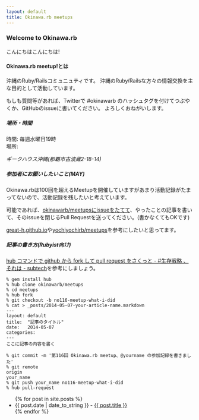 ```yaml
---
layout: default
title: Okinawa.rb meetups
---
```

### <a name="welcome-to-github-pages" class="anchor" href="#welcome-to-github-pages"><span class="octicon octicon-link"></span></a>Welcome to Okinawa.rb
こんにちはこんにちは!

#### Okinawa.rb meetup!とは
沖縄のRuby/Railsコミュニュティです。
沖縄のRuby/Railsな方々の情報交換を主な目的として活動しています。

もしも質問等があれば、Twitterで #okinawarb のハッシュタグを付けてつぶやくか、GitHubのissueに書いてください。
よろしくおねがいします。

##### 場所・時間
時間: 毎週水曜日19時<br/>
場所: <address>ギークハウス沖縄(那覇市古波蔵2-18-14)</address>

##### 参加者にお願いしたいこと(MAY)
Okinawa.rbは100回を超えるMeetupを開催していますがあまり活動記録がたまってないので、活動記録を残したいと考えています。

可能であれば、[okinawarb/meetupsにissueをたてて](https://github.com/okinawarb/meetups/issues?state=open)、やったことの記事を書いて、そのissueを閉じるPull Requestを送ってください。(書かなくてもOKです)

[great-h.github.io](http://great-h.github.io/)や[yochiyochirb/meetups](https://github.com/yochiyochirb/meetups)を参考にしたいと思ってます。


##### 記事の書き方(Rubyist向け)
[hub コマンドで github から fork して pull request をさくっと - #生存戦略 、それは - subtech](https://subtech.g.hatena.ne.jp/secondlife/20120611/1339411825)を参考にしましょう。

```
% gem install hub
% hub clone okinawarb/meetups
% cd meetups
% hub fork
% git checkout -b no116-meetup-what-i-did
% cat > _posts/2014-05-07-your-article-name.markdown
---
layout: default
title:  "記事のタイトル"
date:   2014-05-07
categories:
---
ここに記事の内容を書く

% git commit -m '第116回 Okinawa.rb meetup、@yourname の参加記録を書きました'
% git remote
origin
your_name
% git push your_name no116-meetup-what-i-did
% hub pull-request
```
<!-- fixme -->
<ul>
{% for post in site.posts %}
  <li>{{ post.date | date_to_string }} - <a href="{{ site.baseurl }}{{ post.url }}">{{ post.title }}</a></li>
{% endfor %}
</ul>
